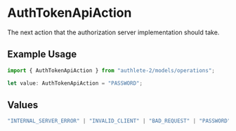 # AuthTokenApiAction

The next action that the authorization server implementation should take.

## Example Usage

```typescript
import { AuthTokenApiAction } from "authlete-2/models/operations";

let value: AuthTokenApiAction = "PASSWORD";
```

## Values

```typescript
"INTERNAL_SERVER_ERROR" | "INVALID_CLIENT" | "BAD_REQUEST" | "PASSWORD" | "OK" | "TOKEN_EXCHANGE" | "JWT_BEARER"
```